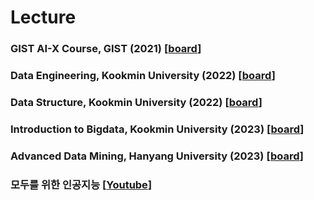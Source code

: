 
# Lecture

### GIST AI-X Course, GIST (2021) [<a href="https://github.com/dscoool/gist-aix">board</a>]
### Data Engineering, Kookmin University (2022) [<a href="https://ecampus.kookmin.ac.kr/course/view.php?id=48724">board</a>]
### Data Structure, Kookmin University (2022) [<a href="https://ecampus.kookmin.ac.kr/course/view.php?id=48724">board</a>]
### Introduction to Bigdata, Kookmin University (2023) [<a href="https://ecampus.kookmin.ac.kr/course/view.php?id=48724">board</a>]
### Advanced Data Mining, Hanyang University (2023) [<a href = "https://github.com/dscoool/datamining">board</a>]

### 모두를 위한 인공지능 [<a href="https://dscool.kr">Youtube</a>]

